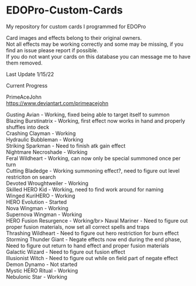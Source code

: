 # EDOPro-Custom-Cards
My repository for custom cards I programmed for EDOPro

Card images and effects belong to their original owners.  
Not all effects may be working correctly and some may be missing, if you find an issue please report if possible.  
If you do not want your cards on this database you can message me to have them removed.

Last Update 1/15/22

Current Progress

PrimeAceJohn</br> 
https://www.deviantart.com/primeacejohn</br>

Gusting Avian - Working, fixed being able to target itself to summon</br>
Blazing Burstinatrix - Working, first effect now works in hand and properly shuffles into deck</br> 
Crashing Clayman - Working</br>
Hydraulic Bubbleman - Working</br> 
Striking Sparkman - Need to finish atk gain effect</br> 
Nightmare Necroshade - Working</br> 
Feral Wildheart - Working, can now only be special summoned once per turn</br>
Cutting Bladedge -  Working summoning effect?, need to figure out level restriciton on search</br> 
Devoted Wroughtweiler - Working</br>
Skilled HERO Kid - Working, need to find work around for naming</br>
Winged KuriHERO - Working</br>
HERO Evolution - Started</br>
Nova Wingman - Working</br>
Supernova Wingman - Working</br>
HERO Fusion Resurgence - Working/br>
Naval Mariner - Need to figure out proper fusion materials, now set all correct spells and traps</br>
Thrashing Wildheart - Need to figure out hero restriction for burn effect</br>
Storming Thunder Giant - Negate effects now end during the end phase, Need to figure out return to hand effect and proper fusion materials</br>
Galactic Wizard - Need to figure out fusion effect</br>
Illusionist Witch - Need to figure out while on field part of negate effect</br>
Demon Dynamo - Not started</br>
Mystic HERO Ritual - Working</br>
Nebulonic Star - Working</br>
